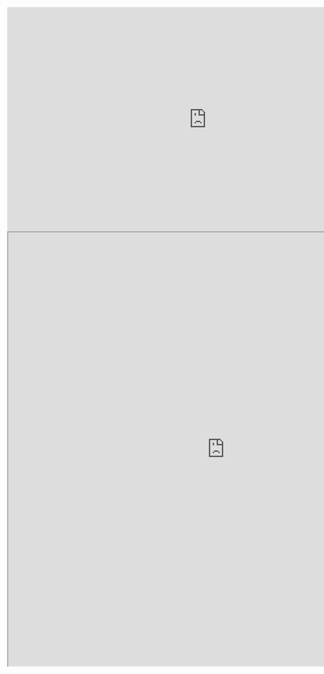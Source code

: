 <!DOCTYPE html>
<html>

<iframe width="919" height="517" src="https://www.youtube.com/embed/COxGHDYV4aY" frameborder="0" allow="accelerometer; autoplay; encrypted-media; gyroscope; picture-in-picture" allowfullscreen></iframe>


<iframe width="1000" height="1000" src="https://nbviewer.jupyter.org/github/aaarista/IS362/blob/master/Week2_assignment.ipynb"></iframe>
</html>
